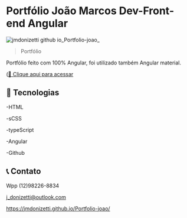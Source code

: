 # Portfólio João Marcos Dev-Front-end Angular

![jmdonizetti github io_Portfolio-joao_](https://github.com/user-attachments/assets/ca8d8918-b7ac-43e3-9306-6b0140c69823)



> Portfólio

Portfólio feito com 100% Angular, foi utilizado também Angular material.

([🔗 Clique aqui para acessar]([https://jmdonizetti.github.io/conviteApollo/](https://jmdonizetti.github.io/Portfolio-joao/))



## 🔧 Tecnologias

-HTML

-sCSS

-typeScript

-Angular

-Github

## 📞 Contato

Wpp (12)98226-8834

j_donizetti@outlook.com

https://jmdonizetti.github.io/Portfolio-joao/
